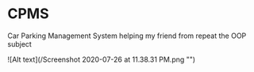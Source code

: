 # CPMS
Car Parking Management System
 helping my friend from repeat the OOP subject
 
 ![Alt text](/Screenshot 2020-07-26 at 11.38.31 PM.png "")
